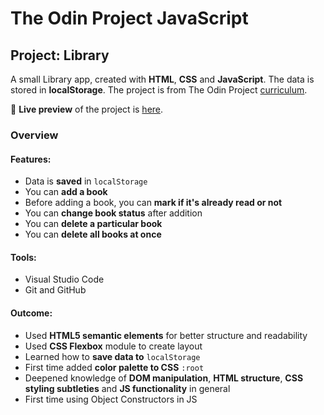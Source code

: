
# The Odin Project JavaScript
## Project: Library
  A small Library app, created with **HTML**, **CSS** and **JavaScript**. The data is stored in **localStorage**. The project is from The Odin Project [curriculum](https://www.theodinproject.com/courses/javascript/lessons/library).


🔗 **Live preview** of the project is [here](https://jianrong7.github.io/library/).

### Overview
#### **Features:**
* Data is **saved** in `localStorage`
* You can **add a book**
* Before adding a book, you can **mark if it's already read or not**
* You can **change book status** after addition
* You can **delete a particular book**
* You can **delete all books at once**


#### **Tools:**
* Visual Studio Code
* Git and GitHub

#### **Outcome:**
* Used **HTML5 semantic elements** for better structure and readability
* Used **CSS Flexbox** module to create layout
* Learned how to **save data to** `localStorage`
* First time added **color palette to CSS** `:root`
* Deepened knowledge of **DOM manipulation**, **HTML structure**, **CSS styling subtleties** and **JS functionality** in general
* First time using Object Constructors in JS